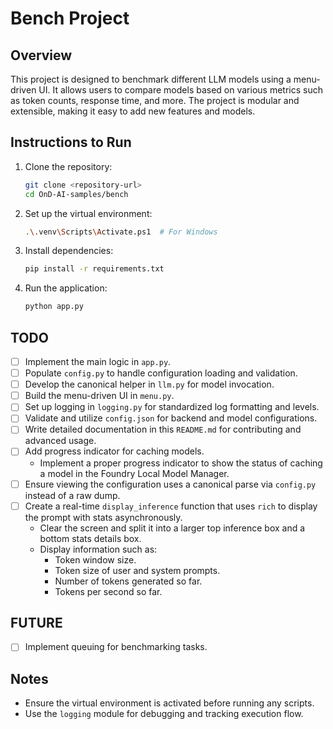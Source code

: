 # Bench Project

## Overview
This project is designed to benchmark different LLM models using a menu-driven UI. It allows users to compare models based on various metrics such as token counts, response time, and more. The project is modular and extensible, making it easy to add new features and models.

## Instructions to Run
1. Clone the repository:
   ```bash
   git clone <repository-url>
   cd OnD-AI-samples/bench
   ```

2. Set up the virtual environment:
   ```bash
   .\.venv\Scripts\Activate.ps1  # For Windows
   ```

3. Install dependencies:
   ```bash
   pip install -r requirements.txt
   ```

4. Run the application:
   ```bash
   python app.py
   ```

## TODO
- [ ] Implement the main logic in `app.py`.
- [ ] Populate `config.py` to handle configuration loading and validation.
- [ ] Develop the canonical helper in `llm.py` for model invocation.
- [ ] Build the menu-driven UI in `menu.py`.
- [ ] Set up logging in `logging.py` for standardized log formatting and levels.
- [ ] Validate and utilize `config.json` for backend and model configurations.
- [ ] Write detailed documentation in this `README.md` for contributing and advanced usage.
- [ ] Add progress indicator for caching models.
  - Implement a proper progress indicator to show the status of caching a model in the Foundry Local Model Manager.
- [ ] Ensure viewing the configuration uses a canonical parse via `config.py` instead of a raw dump.
- [ ] Create a real-time `display_inference` function that uses `rich` to display the prompt with stats asynchronously.
  - Clear the screen and split it into a larger top inference box and a bottom stats details box.
  - Display information such as:
    - Token window size.
    - Token size of user and system prompts.
    - Number of tokens generated so far.
    - Tokens per second so far.

## FUTURE
- [ ] Implement queuing for benchmarking tasks.

## Notes
- Ensure the virtual environment is activated before running any scripts.
- Use the `logging` module for debugging and tracking execution flow.